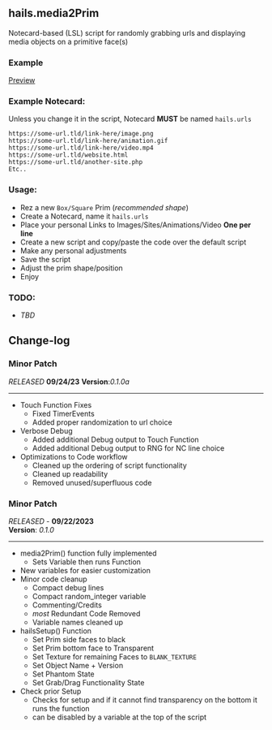## hails.media2Prim

Notecard-based (LSL) script for randomly grabbing urls and displaying media objects on a primitive face(s)

### Example

<a href="https://i.imgur.com/lMoRjGc.gif">Preview</a>

### Example Notecard:

Unless you change it in the script, Notecard **MUST** be named `hails.urls`
```
https://some-url.tld/link-here/image.png
https://some-url.tld/link-here/animation.gif
https://some-url.tld/link-here/video.mp4
https://some-url.tld/website.html
https://some-url.tld/another-site.php
Etc..
```

### Usage:

- Rez a new `Box/Square` Prim (*recommended shape*)
- Create a Notecard, name it `hails.urls`
- Place your personal Links to Images/Sites/Animations/Video **One per line**
- Create a new script and copy/paste the code over the default script
- Make any personal adjustments
- Save the script
- Adjust the prim shape/position
- Enjoy

### TODO:

- *TBD*

  
## Change-log

### Minor Patch 
*RELEASED* **09/24/23**
__Version__:*0.1.0a*  
-  -  -  -  -  -  -  -  -  -
- Touch Function Fixes
   - Fixed TimerEvents
   - Added proper randomization to url choice
- Verbose Debug
   - Added additional Debug output to Touch Function
   - Added additional Debug output to RNG for NC line choice
- Optimizations to Code workflow
   - Cleaned up the ordering of script functionality
   - Cleaned up readability
   - Removed unused/superfluous code

### Minor Patch  
*RELEASED* - **09/22/2023**  
__Version__: *0.1.0*  
-  -  -  -  -  -  -  -  -  -
- media2Prim() function fully implemented
   - Sets Variable then runs Function
- New variables for easier customization
- Minor code cleanup
   - Compact debug lines
   - Compact random_integer variable
   - Commenting/Credits
   - *most* Redundant Code Removed
   - Variable names cleaned up
- hailsSetup() Function
   - Set Prim side faces to black
   - Set Prim bottom face to Transparent
   - Set Texture for remaining Faces to `BLANK_TEXTURE`
   - Set Object Name + Version
   - Set Phantom State
   - Set Grab/Drag Functionality State
- Check prior Setup
   - Checks for setup and if it cannot find transparency on the bottom it runs the function
   - can be disabled by a variable at the top of the script
